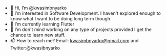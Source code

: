 - 👋 Hi, I’m @kwasimbnyarko
- 👀 I’m interested in Software Development. 
I haven't explored enough to know what I want to be doing long term though.
- 🌱 I’m currently learning Flutter
- 💞️ I’m don't mind working on any type of projects provided I get the chance to learn new stuff.
- 📫 How to reach me? Email: kwasimbnyarko@gmail.com and Twitter:@kwasibnyarko

<!---
kwasimbnyarko/kwasimbnyarko is a ✨ special ✨ repository because its `README.md` (this file) appears on your GitHub profile.
You can click the Preview link to take a look at your changes.
--->
